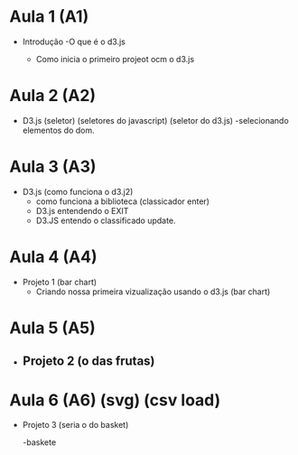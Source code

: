# Aula 1 (A1)
- Introdução
    -O que é o d3.js
    
    - Como inicia o primeiro projeot ocm o d3.js

# Aula 2 (A2)
- D3.js (seletor) (seletores do javascript) (seletor do d3.js)
    -selecionando elementos do dom.

# Aula 3 (A3)
- D3.js (como funciona o d3.j2)
    - como funciona a biblioteca (classicador enter)
    - D3.js entendendo o EXIT
    - D3.JS entendo o classificado update.

# Aula 4 (A4)
- Projeto 1 (bar chart)
    - Criando nossa primeira vizualização usando o d3.js (bar chart)

# Aula 5 (A5)
- Projeto 2 (o das frutas)
    -

# Aula 6 (A6) (svg) (csv load)
- Projeto 3 (seria o do basket)

    -baskete 


